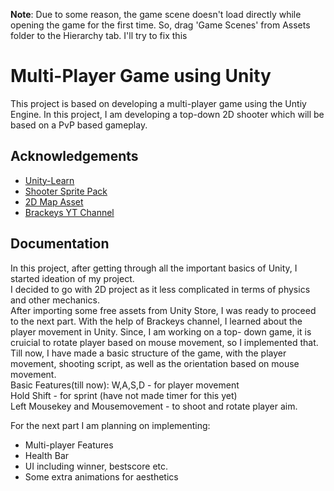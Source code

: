 **Note**: Due to some reason, the game scene doesn't load directly while opening the game for the first time. So, drag 'Game Scenes' from Assets folder to the Hierarchy tab. I'll try to fix this

# Multi-Player Game using Unity

This project is based on developing a multi-player game using the Untiy Engine. In this project, I am developing a top-down 2D shooter which will be based on a PvP based gameplay.


## Acknowledgements

 - [Unity-Learn](https://learn.unity.com/)
 - [Shooter Sprite Pack](https://assetstore.unity.com/packages/2d/characters/shooter-sprite-pack-63136)
 - [2D Map Asset](https://assetstore.unity.com/packages/2d/environments/pixel-art-top-down-basic-187605)
 - [Brackeys YT Channel](https://www.youtube.com/@Brackeys)


## Documentation

In this project, after getting through all the important basics of Unity, I started ideation of my project.   
I decided to go with 2D project as it less complicated in terms of physics and other mechanics.  
After importing some free assets from Unity Store, I was ready to proceed to the next part. With the help of Brackeys channel, I learned about the player movement in Unity. Since, I am working on a top- down game, it is cruicial to rotate player based on mouse movement, so I implemented that.   
Till now, I have made a basic structure of the game, with the player movement, shooting script, as well as the orientation based on mouse movement.  
Basic Features(till now):
W,A,S,D - for player movement    
Hold Shift - for sprint (have not made timer for this yet)   
Left Mousekey and Mousemovement - to shoot and rotate player aim.     

For the next part I am planning on implementing:
- Multi-player Features
- Health Bar  
- UI including winner, bestscore etc.  
- Some extra animations for aesthetics




